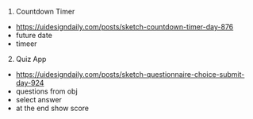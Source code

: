 1. Countdown Timer

- https://uidesigndaily.com/posts/sketch-countdown-timer-day-876
- future date
- timeer

2. Quiz App


- https://uidesigndaily.com/posts/sketch-questionnaire-choice-submit-day-924
- questions from obj
- select answer
- at the end show score

